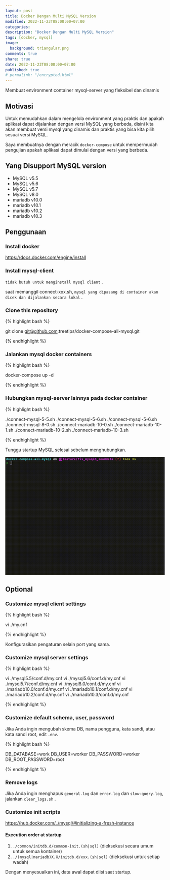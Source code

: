 ```yaml
---
layout: post
title: Docker Dengan Multi MySQL Version
modified: 2022-11-23T08:00:00+07:00
categories:
description: "Docker Dengan Multi MySQL Version"
tags: [docker, mysql]
image:
  background: triangular.png
comments: true
share: true
date: 2022-11-23T08:00:00+07:00
published: true
# permalink: "/encrypted.html"
---
```


Membuat environment container mysql-server yang fleksibel dan dinamis

## Motivasi

Untuk memudahkan dalam mengelola environment yang praktis dan apakah aplikasi dapat dijalankan dengan versi MySQL yang berbeda, disini kita akan membuat versi mysql yang dinamis dan praktis yang bisa kita pilih sesuai versi MySQL.

Saya membuatnya dengan meracik `docker-compose` untuk mempermudah pengujian apakah aplikasi dapat dimulai dengan versi yang berbeda.

## Yang Disupport MySQL version

- MySQL v5.5
- MySQL v5.6
- MySQL v5.7
- MySQL v8.0
- mariadb v10.0
- mariadb v10.1
- mariadb v10.2
- mariadb v10.3

## Penggunaan

### Install docker

https://docs.docker.com/engine/install

### Install mysql-client

`tidak butuh untuk menginstall mysql client` .

saat memanggil connect-xxx.sh, `mysql yang dipasang di container akan dicek dan dijalankan secara lokal` .

### Clone this repository

{% highlight bash %} 

git clone git@github.com:treetips/docker-compose-all-mysql.git

{% endhighlight %}

### Jalankan mysql docker containers

{% highlight bash %}

docker-compose up -d

{% endhighlight %}

### Hubungkan mysql-server lainnya pada docker container

{% highlight bash %}

./connect-mysql-5-5.sh
./connect-mysql-5-6.sh
./connect-mysql-5-6.sh
./connect-mysql-8-0.sh
./connect-mariadb-10-0.sh
./connect-mariadb-10-1.sh
./connect-mariadb-10-2.sh
./connect-mariadb-10-3.sh

{% endhighlight %}

Tunggu startup MySQL selesai sebelum menghubungkan.

<img src="/images/2022/startup_mysql.gif" alt="">

## Optional

### Customize mysql client settings

{% highlight bash %}

vi ./my.cnf

{% endhighlight %}

Konfigurasikan pengaturan selain port yang sama.

### Customize mysql server settings

{% highlight bash %}

vi ./mysql5.5/conf.d/my.cnf
vi ./mysql5.6/conf.d/my.cnf
vi ./mysql5.7/conf.d/my.cnf
vi ./mysql8.0/conf.d/my.cnf
vi ./mariadb10.0/conf.d/my.cnf
vi ./mariadb10.1/conf.d/my.cnf
vi ./mariadb10.2/conf.d/my.cnf
vi ./mariadb10.3/conf.d/my.cnf

{% endhighlight %}

### Customize default schema, user, password

Jika Anda ingin mengubah skema DB, nama pengguna, kata sandi, atau kata sandi root, edit `.env`.

{% highlight bash %}

DB_DATABASE=work
DB_USER=worker
DB_PASSWORD=worker
DB_ROOT_PASSWORD=root

{% endhighlight %}

### Remove logs

Jika Anda ingin menghapus `general.log` dan `error.log` dan `slow-query.log`, jalankan `clear_logs.sh` .

### Customize init scripts

https://hub.docker.com/_/mysql/#initializing-a-fresh-instance

#### Execution order at startup

1. `./common/initdb.d/common-init.(sh|sql)` (dieksekusi secara umum untuk semua kontainer)
1. `./(mysql|mariadb)X.X/initdb.d/xxx.(sh|sql)` (dieksekusi untuk setiap wadah)

Dengan menyesuaikan ini, data awal dapat diisi saat startup.